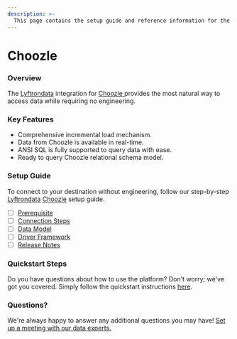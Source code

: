 ```yaml
---
description: >-
  This page contains the setup guide and reference information for the Choozle source connector.
---
```


# Choozle

### Overview

The [Lyftrondata](https://www.lyftrondata.com/) integration for [Choozle](https://www.lyftrondata.com/integration/choozle/)[ ](https://www.lyftrondata.com/integration/choozle/)provides the most natural way to access data while requiring no engineering.

### Key Features

* Comprehensive incremental load mechanism.
* Data from Choozle is available in real-time.&#x20;
* ANSI SQL is fully supported to query data with ease.
* Ready to query Choozle relational schema model.

### Setup Guide

To connect to your destination without engineering, follow our step-by-step [Lyftrondata](https://www.lyftrondata.com/)  [Choozle](https://www.lyftrondata.com/integration/choozle/) setup guide.

* [ ] [Prerequisite](../../marketing-analytics/choozle/prerequisite.md)
* [ ] [Connection Steps](../../marketing-analytics/choozle/connection-steps.md)
* [ ] [Data Model](../../marketing-analytics/choozle/data-model/)
* [ ] [Driver Framework](../../marketing-analytics/choozle/driver-framework/)
* [ ] [Release Notes](../../marketing-analytics/choozle/release-notes.md)

### Quickstart Steps

Do you have questions about how to use the platform? Don't worry; we've got you covered. Simply follow the quickstart instructions [here](../../../quickstart-steps.md).

### Questions? <a href="#questions" id="questions"></a>

We're always happy to answer any additional questions you may have! [Set up a meeting with our data experts.](https://www.lyftrondata.com/book-a-meeting/)

